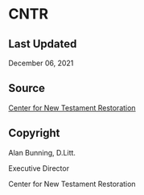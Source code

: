 # CNTR

## Last Updated

December 06, 2021

## Source

[Center for New Testament Restoration](https://greekcntr.org/home/index.htm)

## Copyright

Alan Bunning, D.Litt.

Executive Director

Center for New Testament Restoration
